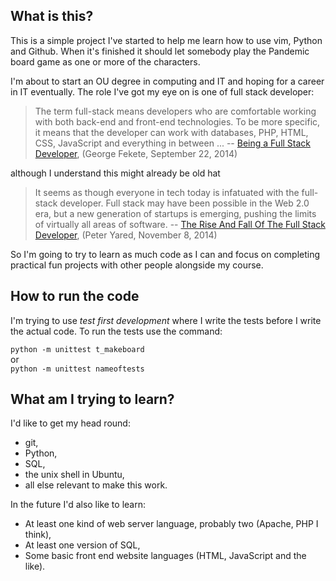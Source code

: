 ## What is this?

This is a simple project I've started to help me learn how to use vim, Python and Github. When it's finished it should let somebody play the Pandemic board game as one or more of the characters.

I'm about to start an OU degree in computing and IT and hoping for a career in IT eventually. The role I've got my eye on is one of full stack developer:

>The term full-stack means developers who are comfortable working with
both back-end and front-end technologies. To be more specific, it means
that the developer can work with databases, PHP, HTML, CSS, JavaScript
and everything in between ... --
[Being a Full Stack Developer](https://www.sitepoint.com/full-stack-developer/),
(George Fekete, September 22, 2014)

although I understand this might already be old hat

>It seems as though everyone in tech today is infatuated with the full-stack
developer. Full stack may have been possible in the Web 2.0 era, but a new
generation of startups is emerging, pushing the limits of virtually all
areas of software. --
[The Rise And Fall Of The Full Stack Developer](https://techcrunch.com/2014/11/08/the-rise-and-fall-of-the-full-stack-developer/),
(Peter Yared, November 8, 2014)

So I'm going to try to learn as much code as I can and focus on completing practical fun projects with other people alongside my course. 

## How to run the code

I'm trying to use _test first development_ where I write the tests before I write the actual code. To run the tests use the command:

`python -m unittest t_makeboard`  
or  
`python -m unittest nameoftests`

## What am I trying to learn?

I'd like to get my head round:

* git,
* Python,
* SQL,
* the unix shell in Ubuntu,
* all else relevant to make this work.

In the future I'd also like to learn:

* At least one kind of web server language, probably two (Apache, PHP I think),
* At least one version of SQL,
* Some basic front end website languages (HTML, JavaScript and the like).
